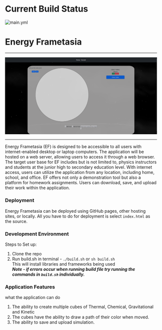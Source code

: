 # Current Build Status

![main.yml](https://github.com/cs481-ekh/s23-volt/actions/workflows/main.yml/badge.svg)

# Energy Frametasia

---
![start.png](docs/start.png)

---
Energy Frametasia (EF) is designed to be accessible to all users with internet-enabled desktop or laptop computers. The
application will be hosted on a web server, allowing users to access it through a web browser. The target user base for
EF includes but is not limited to, physics instructors and students at the junior high to secondary education level.
With internet access, users can utilize the application from any location, including home, school, and office. EF offers
not only a demonstration tool but also a platform for homework assignments. Users can download, save, and upload their
work within the application.

### Deployment

Energy Frametasia can be deployed using GitHub pages, other hosting sites, or locally. All you have to do for deployment
is select ````index.html```` as the source.

### Development Environment

Steps to Set up:
1. Clone the repo
2. Run build.sh in terminal - `````./build.sh````` or ````sh build.sh````  
    This will install libraries and frameworks being used  
***Note - if errors occur when running build file try running the commands in ```build.sh``` individually.*** 


### Application Features

what the application can do
1. The ability to create multiple cubes of Thermal, Chemical, Gravitational and Kinetic
2. The cubes have the ability to draw a path of their color when moved.
3. The ability to save and upload simulation. 
